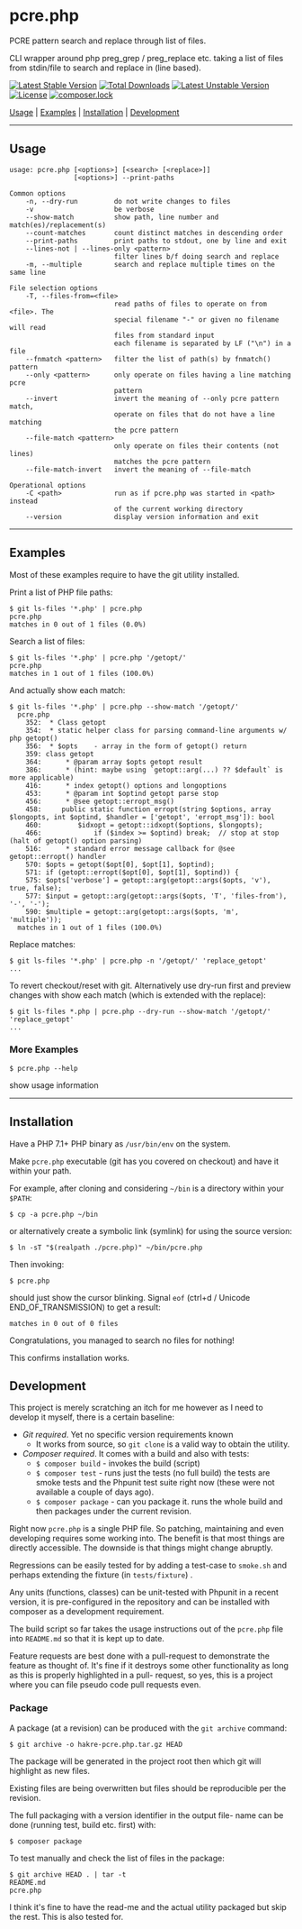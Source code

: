 # pcre.php

PCRE pattern search and replace through list of files.

CLI wrapper around php preg_grep / preg_replace etc. taking a
list of files from stdin/file to search and replace in (line
based).

[![Latest Stable Version](https://poser.pugx.org/hakre/pcre.php/v/stable)](https://packagist.org/packages/hakre/pcre.php)
[![Total Downloads](https://poser.pugx.org/hakre/pcre.php/downloads)](https://packagist.org/packages/hakre/pcre.php)
[![Latest Unstable Version](https://poser.pugx.org/hakre/pcre.php/v/unstable)](https://packagist.org/packages/hakre/pcre.php)
[![License](https://poser.pugx.org/hakre/pcre.php/license)](https://packagist.org/packages/hakre/pcre.php)
[![composer.lock](https://poser.pugx.org/hakre/pcre.php/composerlock)](https://packagist.org/packages/hakre/pcre.php)

[Usage](#usage) | [Examples](#examples) | [Installation](#installation) | [Development](#development)

---

## Usage

~~~
usage: pcre.php [<options>] [<search> [<replace>]]
                [<options>] --print-paths

Common options
    -n, --dry-run         do not write changes to files
    -v                    be verbose
    --show-match          show path, line number and match(es)/replacement(s)
    --count-matches       count distinct matches in descending order
    --print-paths         print paths to stdout, one by line and exit
    --lines-not | --lines-only <pattern>
                          filter lines b/f doing search and replace
    -m, --multiple        search and replace multiple times on the same line

File selection options
    -T, --files-from=<file>
                          read paths of files to operate on from <file>. The
                          special filename "-" or given no filename will read
                          files from standard input
                          each filename is separated by LF ("\n") in a file
    --fnmatch <pattern>   filter the list of path(s) by fnmatch() pattern
    --only <pattern>      only operate on files having a line matching pcre
                          pattern
    --invert              invert the meaning of --only pcre pattern match,
                          operate on files that do not have a line matching
                          the pcre pattern
    --file-match <pattern>
                          only operate on files their contents (not lines)
                          matches the pcre pattern
    --file-match-invert   invert the meaning of --file-match

Operational options
    -C <path>             run as if pcre.php was started in <path> instead
                          of the current working directory
    --version             display version information and exit

~~~
---

## Examples

Most of these examples require to have the git utility installed.

Print a list of PHP file paths:

~~~
$ git ls-files '*.php' | pcre.php
pcre.php
matches in 0 out of 1 files (0.0%)
~~~

Search a list of files:

~~~
$ git ls-files '*.php' | pcre.php '/getopt/'
pcre.php
matches in 1 out of 1 files (100.0%)
~~~

And actually show each match:

~~~
$ git ls-files '*.php' | pcre.php --show-match '/getopt/'
  pcre.php
    352:  * Class getopt
    354:  * static helper class for parsing command-line arguments w/ php getopt()
    356:  * $opts    - array in the form of getopt() return
    359: class getopt
    364:      * @param array $opts getopt result
    386:      * (hint: maybe using `getopt::arg(...) ?? $default` is more applicable)
    416:      * index getopt() options and longoptions
    453:      * @param int $optind getopt parse stop
    456:      * @see getopt::erropt_msg()
    458:     public static function erropt(string $options, array $longopts, int $optind, $handler = ['getopt', 'erropt_msg']): bool
    460:         $idxopt = getopt::idxopt($options, $longopts);
    466:             if ($index >= $optind) break;  // stop at stop (halt of getopt() option parsing)
    516:      * standard error message callback for @see getopt::erropt() handler
    570: $opts = getopt($opt[0], $opt[1], $optind);
    571: if (getopt::erropt($opt[0], $opt[1], $optind)) {
    575: $opts['verbose'] = getopt::arg(getopt::args($opts, 'v'), true, false);
    577: $input = getopt::arg(getopt::args($opts, 'T', 'files-from'), '-', '-');
    590: $multiple = getopt::arg(getopt::args($opts, 'm', 'multiple'));
  matches in 1 out of 1 files (100.0%)
~~~

Replace matches:

~~~
$ git ls-files '*.php' | pcre.php -n '/getopt/' 'replace_getopt'
...
~~~

To revert checkout/reset with git. Alternatively use dry-run
first and preview changes with show each match (which is extended
with the replace):

~~~
$ git ls-files *.php | pcre.php --dry-run --show-match '/getopt/' 'replace_getopt'
...
~~~

### More Examples

~~~
$ pcre.php --help
~~~

show usage information

---

## Installation

Have a PHP 7.1+ PHP binary as `/usr/bin/env` on the system.

Make `pcre.php` executable (git has you covered on checkout) and
have it within your path.

For example, after cloning and considering `~/bin` is a directory
within your `$PATH`:

~~~
$ cp -a pcre.php ~/bin
~~~

or alternatively create a symbolic link (symlink) for using the
source version:

~~~
$ ln -sT "$(realpath ./pcre.php)" ~/bin/pcre.php
~~~

Then invoking:

~~~
$ pcre.php
~~~

should just show the cursor blinking. Signal `eof` (ctrl+d /
Unicode END_OF_TRANSMISSION) to get a result:

~~~
matches in 0 out of 0 files
~~~

Congratulations, you managed to search no files for nothing!

This confirms installation works.

## Development

This project is merely scratching an itch for me however as I
need to develop it myself, there is a certain baseline:

* *Git required*. Yet no specific version requirements known
    * It works from source, so `git clone` is a valid way to
      obtain the utility.
* *Composer required*. It comes with a build and also with tests:
    * `$ composer build` - invokes the build (script)
    * `$ composer test` - runs just the tests (no full build)
      the tests are smoke tests and the Phpunit test suite right
      now (these were not available a couple of days ago).
    * `$ composer package` - can you package it. runs the whole
      build and then packages under the current revision.

Right now `pcre.php` is a single PHP file. So patching,
maintaining and even developing requires some working into. The
benefit is that most things are directly accessible. The
downside is that things might change abruptly.

Regressions can be easily tested for by adding a test-case to
`smoke.sh` and perhaps extending the fixture (in `tests/fixture`)
.

Any units (functions, classes) can be unit-tested with Phpunit in
a recent version, it is pre-configured in the repository and can
be installed with composer as a development requirement.

The build script so far takes the usage instructions out of the
`pcre.php` file into `README.md` so that it is kept up to date.

Feature requests are best done with a pull-request to demonstrate
the feature as thought of. It's fine if it destroys some other
functionality as long as this is properly highlighted in a pull-
request, so yes, this is a project where you can file pseudo code
pull requests even.

### Package

A package (at a revision) can be produced with the `git archive`
command:

~~~
$ git archive -o hakre-pcre.php.tar.gz HEAD
~~~

The package will be generated in the project root then which
git will highlight as new files.

Existing files are being overwritten but files should be
reproducible per the revision.

The full packaging with a version identifier in the output file-
name can be done (running test, build etc. first) with:

~~~
$ composer package
~~~

To test manually and check the list of files in the package:

~~~
$ git archive HEAD . | tar -t
README.md
pcre.php
~~~

I think it's fine to have the read-me and the actual utility
packaged but skip the rest. This is also tested for.
